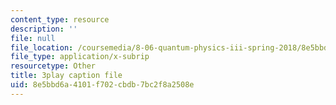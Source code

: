 ```yaml
---
content_type: resource
description: ''
file: null
file_location: /coursemedia/8-06-quantum-physics-iii-spring-2018/8e5bbd6a4101f702cbdb7bc2f8a2508e_tl7q_VZ3eIQ.srt
file_type: application/x-subrip
resourcetype: Other
title: 3play caption file
uid: 8e5bbd6a-4101-f702-cbdb-7bc2f8a2508e
---
```

